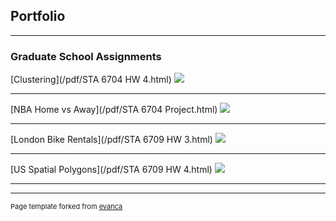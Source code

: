 ## Portfolio

---

### Graduate School Assignments 

[Clustering](/pdf/STA 6704 HW 4.html)
<img src="images/dummy_thumbnail.jpg?raw=true"/>

---
[NBA Home vs Away](/pdf/STA 6704 Project.html)
<img src="images/dummy_thumbnail.jpg?raw=true"/>

---
[London Bike Rentals](/pdf/STA 6709 HW 3.html)
<img src="images/dummy_thumbnail.jpg?raw=true"/>

---

[US Spatial Polygons](/pdf/STA 6709 HW 4.html)
<img src="images/dummy_thumbnail.jpg?raw=true"/>


---

---
<p style="font-size:11px">Page template forked from <a href="https://github.com/evanca/quick-portfolio">evanca</a></p>
<!-- Remove above link if you don't want to attibute -->
